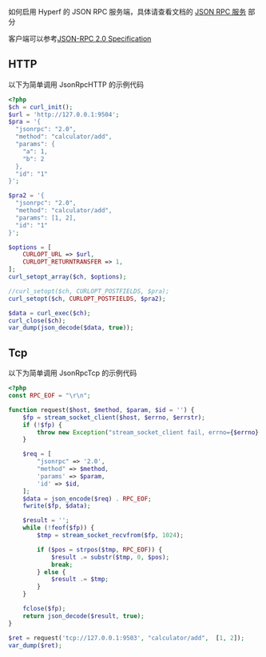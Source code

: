 如何启用 Hyperf 的 JSON RPC 服务端，具体请查看文档的 [JSON RPC 服务](https://hyperf.wiki/2.0/#/zh-cn/json-rpc) 部分

客户端可以参考[JSON-RPC 2.0 Specification](https://www.jsonrpc.org/specification)

## HTTP

以下为简单调用 JsonRpcHTTP 的示例代码

```php
<?php
$ch = curl_init();
$url = 'http://127.0.0.1:9504';
$pra = '{
  "jsonrpc": "2.0",
  "method": "calculator/add",
  "params": {
  	"a": 1,
  	"b": 2
  },
  "id": "1"
}';

$pra2 = '{
  "jsonrpc": "2.0",
  "method": "calculator/add",
  "params": [1, 2],
  "id": "1"
}';

$options = [
	CURLOPT_URL => $url,
	CURLOPT_RETURNTRANSFER => 1,
];
curl_setopt_array($ch, $options);

//curl_setopt($ch, CURLOPT_POSTFIELDS, $pra);
curl_setopt($ch, CURLOPT_POSTFIELDS, $pra2);

$data = curl_exec($ch);
curl_close($ch);
var_dump(json_decode($data, true));
```

## Tcp

以下为简单调用 JsonRpcTcp 的示例代码

```php
<?php
const RPC_EOF = "\r\n";

function request($host, $method, $param, $id = '') {
	$fp = stream_socket_client($host, $errno, $errstr);
	if (!$fp) {
		throw new Exception("stream_socket_client fail, errno={$errno} errstr={$errstr}");
	}

	$req = [
		"jsonrpc" => '2.0',
		"method" => $method,
		'params' => $param,
		'id' => $id,
	];
	$data = json_encode($req) . RPC_EOF;
	fwrite($fp, $data);

	$result = '';
	while (!feof($fp)) {
		$tmp = stream_socket_recvfrom($fp, 1024);

		if ($pos = strpos($tmp, RPC_EOF)) {
			$result .= substr($tmp, 0, $pos);
			break;
		} else {
			$result .= $tmp;
		}
	}

	fclose($fp);
	return json_decode($result, true);
}

$ret = request('tcp://127.0.0.1:9503', "calculator/add",  [1, 2]);
var_dump($ret);
```
